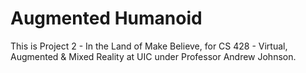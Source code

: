# Augmented Humanoid

This is Project 2 - In the Land of Make Believe, for CS 428 - Virtual, Augmented & Mixed Reality at UIC under Professor Andrew Johnson. 
